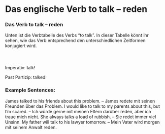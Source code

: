 # Das englische Verb to talk – reden

[](http://www.jabbalab.com/blog/wp-content/uploads/2012/01/to-talk.jpg)

### Das Verb to talk – reden

Unten ist die Verbtabelle des Verbs “to talk”. In dieser Tabelle könnt ihr sehen, wie das Verb entsprechend den unterschiedlichen Zeitformen konjugiert wird. 

### 


 

Imperativ: talk!

Past Partizip: talked

### Example Sentences:

James talked to his friends about this problem. – James redete mit seinen Freunden über das Problem.
I would like to talk to my parents about this, but I’m scared. – Ich würde gerne mit meinen Eltern darüber reden, aber ich traue mich nicht.
She always talks a load of rubbish. – Sie redet immer viel Unsinn.
My father will talk to his lawyer tomorrow. – Mein Vater wird morgen mit seinem Anwalt reden.

